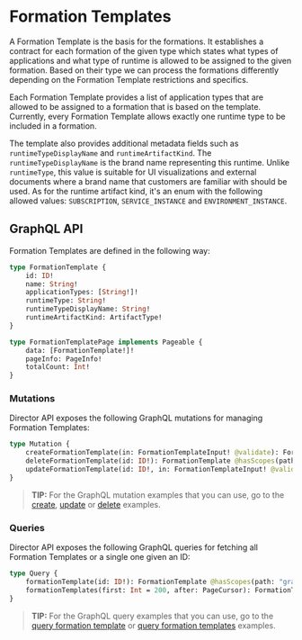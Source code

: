 # Formation Templates

A Formation Template is the basis for the formations. 
It establishes a contract for each formation of the given type which states what types of applications and what type of runtime is allowed to be assigned to the given formation.
Based on their type we can process the formations differently depending on the Formation Template restrictions and specifics.


Each Formation Template provides a list of application types that are allowed to be assigned to a formation that is based on the template. Currently, every Formation Template allows exactly one runtime type to be included in a formation.

The template also provides additional metadata fields such as `runtimeTypeDisplayName` and `runtimeArtifactKind`.
The `runtimeTypeDisplayName` is the brand name representing this runtime. Unlike `runtimeType`, this value is suitable for UI visualizations and external documents where a brand name that customers are familiar with should be used. As for the runtime artifact kind, it's an enum with the following allowed values: `SUBSCRIPTION`, `SERVICE_INSTANCE`  and `ENVIRONMENT_INSTANCE`.

## GraphQL API
Formation Templates are defined in the following way:
```graphql
type FormationTemplate {
    id: ID!
    name: String!
    applicationTypes: [String!]!
    runtimeType: String!
    runtimeTypeDisplayName: String!
    runtimeArtifactKind: ArtifactType!
}

type FormationTemplatePage implements Pageable {
    data: [FormationTemplate!]!
    pageInfo: PageInfo!
    totalCount: Int!
}
```

### Mutations
Director API exposes the following GraphQL mutations for managing Formation Templates: 
```graphql
type Mutation {
    createFormationTemplate(in: FormationTemplateInput! @validate): FormationTemplate @hasScopes(path: "graphql.mutation.createFormationTemplate")
    deleteFormationTemplate(id: ID!): FormationTemplate @hasScopes(path: "graphql.mutation.deleteFormationTemplate")
    updateFormationTemplate(id: ID!, in: FormationTemplateInput! @validate): FormationTemplate @hasScopes(path: "graphql.mutation.updateFormationTemplate")
}
```
> **TIP:** For the GraphQL mutation examples that you can use, go to the [create](https://github.com/kyma-incubator/compass/tree/main/components/director/examples/create-formation-template/create-formation-template.graphql), [update](https://github.com/kyma-incubator/compass/tree/main/components/director/examples/update-formation-template/update-formation-template.graphql) or [delete](https://github.com/kyma-incubator/compass/tree/main/components/director/examples/delete-formation-template/delete-formation-template.graphql) examples.


### Queries 
Director API exposes the following GraphQL queries for fetching all Formation Templates or a single one given an ID:
```graphql
type Query {
    formationTemplate(id: ID!): FormationTemplate @hasScopes(path: "graphql.query.formationTemplate")
    formationTemplates(first: Int = 200, after: PageCursor): FormationTemplatePage! @hasScopes(path: "graphql.query.formationTemplates")
}
```
> **TIP:** For the GraphQL query examples that you can use, go to the [query formation template](https://github.com/kyma-incubator/compass/tree/main/components/director/examples/query-formation-template/query-formation-template.graphql) or [query formation templates](https://github.com/kyma-incubator/compass/tree/main/components/director/examples/query-formation-templates/query-formation-templates.graphql) examples.
